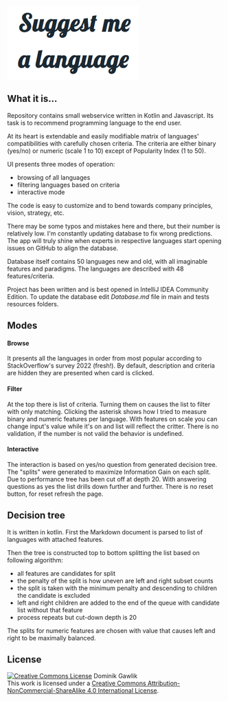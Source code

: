 ![image](banner.png)

## What it is...

Repository contains small webservice written in Kotlin and Javascript. Its task
is to recommend programming language to the end user.

At its heart is extendable and easily modifiable matrix of languages'
compatibilities with carefully chosen criteria. The criteria are 
either binary (yes/no) or numeric (scale 1 to 10) except of Popularity Index (1 to 50). 

UI presents three modes of operation:
* browsing of all languages
* filtering languages based on criteria
* interactive mode

The code is easy to customize and to bend towards company principles, vision,
strategy, etc.

There may be some typos and mistakes here and there, but their number is
relatively low. I'm constantly updating database to fix wrong predictions.
The app will truly shine when experts in respective languages start opening
issues on GitHub to align the database. 

Database itself contains 50 languages new and old, with all imaginable features
and paradigms. The languages are described with 48 features/criteria.

Project has been written and is best opened in IntelliJ IDEA Community Edition. To update the database
edit *Database.md* file in main and tests resources folders. 


## Modes

#### Browse

It presents all the languages in order from most popular according to 
StackOverflow's survey 2022 (fresh!). By default, description and criteria are hidden they are 
presented when card is clicked.

#### Filter

At the top there is list of criteria. Turning them on causes the list
to filter with only matching. Clicking the asterisk shows how I tried to measure binary and numeric features per language.
With features on scale you can change
input's value while it's on and list will reflect the critter.
There is no validation, if the number is not valid the behavior is undefined.

#### Interactive

The interaction is based on yes/no question from generated decision tree.
The "splits" were generated to maximize Information Gain on each split.
Due to performance tree has been cut off at depth 20. With answering 
questions as yes the list drills down further and further. There is no
reset button, for reset refresh the page.

## Decision tree

It is written in kotlin. First the Markdown document is parsed to list
of languages with attached features.

Then the tree is constructed top to bottom splitting the list based on
following algorithm:
* all features are candidates for split
* the penalty of the split is how uneven are left and right subset counts
* the split is taken with the minimum penalty and descending to children the candidate is excluded
* left and right children are added to the end of the queue with candidate list without that feature
* process repeats but cut-down depth is 20

The splits for numeric features are chosen with value that causes left and right to be maximally balanced.

## License

<a rel="license" href="http://creativecommons.org/licenses/by-nc-sa/4.0/"><img alt="Creative Commons License" style="border-width:0" src="https://i.creativecommons.org/l/by-nc-sa/4.0/88x31.png" /></a> Dominik Gawlik<br />This work is licensed under a <a rel="license" href="http://creativecommons.org/licenses/by-nc-sa/4.0/">Creative Commons Attribution-NonCommercial-ShareAlike 4.0 International License</a>.


